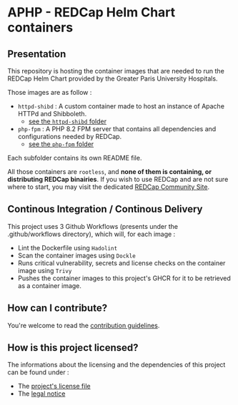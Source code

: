 # APHP - REDCap Helm Chart containers

## Presentation

This repository is hosting the container images that are needed to run the REDCap Helm Chart provided by the Greater Paris University Hospitals.

Those images are as follow : 
- `httpd-shibd` : A custom container made to host an instance of Apache HTTPd and Shibboleth.
   - [see the `httpd-shibd` folder](./httpd-shibd/)
- `php-fpm` : A PHP 8.2 FPM server that contains all dependencies and configurations needed by REDCap.
   - [see the `php-fpm` folder](./php-fpm/)

Each subfolder contains its own README file.

All those containers are `rootless`, and **none of them is containing, or distributing REDCap binairies**. 
If you wish to use REDCap and are not sure where to start, you may visit the dedicated [REDCap Community Site](https://projectredcap.org/resources/community/).

## Continous Integration / Continous Delivery

This project uses 3 Github Workflows (presents under the .github/workflows directory), which will, for each image :
- Lint the Dockerfile using `Hadolint`
- Scan the container images using `Dockle`
- Runs critical vulnerability, secrets and license checks on the container image using `Trivy`
- Pushes the container images to this project's GHCR for it to be retrieved as a container image.

## How can I contribute?

You're welcome to read the [contribution guidelines](./CONTRIBUTING.md).

## How is this project licensed?

The informations about the licensing and the dependencies of this project can be found under : 
- The [project's license file](./LICENSE)
- The [legal notice](./NOTICE)